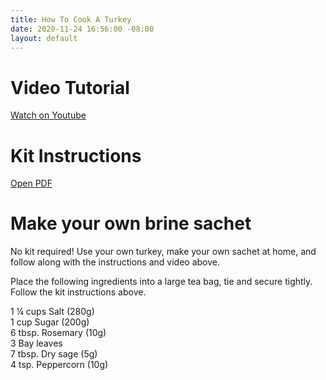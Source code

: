 ```yaml
---
title: How To Cook A Turkey
date: 2020-11-24 16:56:00 -08:00
layout: default
---
```


<div class="Divider mb10"></div>

<h1 class="Display2 mb2">Video Tutorial</h1>

<p class="mt3 mb10 pb0"><a class="Button NoLine Caption" href="https://www.youtube.com/watch?v=uuh9ey601gE" target="_blank">Watch on Youtube</a></p>

<div class="Divider mb10"></div>

<h1 class="Display2 mb2">Kit Instructions</h1>

<p class="mt3 mb10 pb0"><a class="Button NoLine Caption" href="/uploads/Turkey%20Recipe%20Thanksgiving.pdf" target="_blank">Open PDF</a></p>

<div class="Divider mb10"></div>

<h1 class="Display2 mb6">Make your own brine sachet</h1>

<p class="mb2">No kit required! Use your own turkey, make your own sachet at home, and follow along with the instructions and video above.</p>

<p class="mb2">Place the following ingredients into a large tea bag, tie and secure tightly. Follow the kit instructions above. </p>

<p class="mb2">
1 ¼ cups Salt (280g)<br>
1 cup Sugar (200g)<br>
6 tbsp. Rosemary (10g)<br>
3 Bay leaves<br>
7 tbsp. Dry sage (5g)<br>
4 tsp. Peppercorn (10g)</p>


